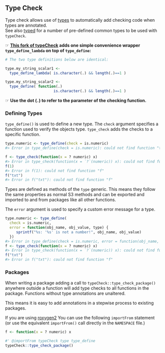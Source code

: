 
<!-- README.md is generated from README.Rmd. Please edit that file -->

## Type Check

Type check allows use of [types](https://github.com/jimhester/types) to
automatically add checking code when types are annotated.  
See also [typed](https://github.com/1danjordan/typed) for a number of
pre-defined common types to be used with `typeCheck`.

☞ **[This fork of typeCheck](https://github.com/alekrutkowski/typeCheck)
adds one simple convenience wrapper `type_define_lambda` on top of
`type_define`:**

``` r
# The two type definitions below are identical:

type.my_string_scalar1 <- 
  type_define_lambda( is.character(.) && length(.)==1 )

type.my_string_scalar2 <- 
  type_define( function(.)
                      is.character(.) && length(.)==1 )
```

☞ **Use the dot (`.`) to refer to the parameter of the checking
function.**

### Defining Types

`type_define()` is used to define a new type. The `check` argument
specifies a function used to verify the objects type. `type_check` adds
the checks to a specific function.

``` r
type.numeric <- type_define(check = is.numeric)
#> Error in type_define(check = is.numeric): could not find function "type_define"

f <- type_check(function(x = ? numeric) x)
#> Error in type_check(function(x = `?`(numeric)) x): could not find function "type_check"
f(1)
#> Error in f(1): could not find function "f"
f("txt")
#> Error in f("txt"): could not find function "f"
```

Types are defined as methods of the `type` generic. This means they
follow the same properties as normal S3 methods and can be exported and
imported to and from packages like all other functions.

The `error` argument is used to specify a custom error message for a
type.

``` r
type.numeric <- type_define(
  check = is.numeric,
  error = function(obj_name, obj_value, type) {
     sprintf("%s: '%s' is not a number!", obj_name, obj_value)
  })
#> Error in type_define(check = is.numeric, error = function(obj_name, obj_value, : could not find function "type_define"
f <- type_check(function(x = ? numeric) x)
#> Error in type_check(function(x = `?`(numeric)) x): could not find function "type_check"
f("txt")
#> Error in f("txt"): could not find function "f"
```

### Packages

When writing a package adding a call to
`typeCheck::type_check_package()` anywhere outside a function will add
type checks to all functions in the package. Functions without type
annotations are unaltered.

This means it is easy to add annotations in a stepwise process to
existing packages.

If you are using [roxygen2](https://github.com/klutometis/roxygen) You
can use the following `importFrom` statement (or use the equivalent
`importFrom()` call directly in the `NAMESPACE` file.)

``` r
f <- function(x = ? numeric) x

#' @importFrom typeCheck type type_define
typeCheck::type_check_package()
```
